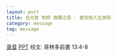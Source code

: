 ```yaml
---
layout: post
title: 呂允智 牧師 救贖之恩 - 愛加倍人生原則
category: message
tag: message
---
```


[录音](https://drive.google.com/open?id=1s7Ufwx2IUW7lFdhYvlYjnMydY_NSZmQd) [PPT](https://drive.google.com/open?id=1o7W57Y4tvHUUMj2wcP47yYewlvIP3tXI) 经文: 哥林多前書 13:4-8

